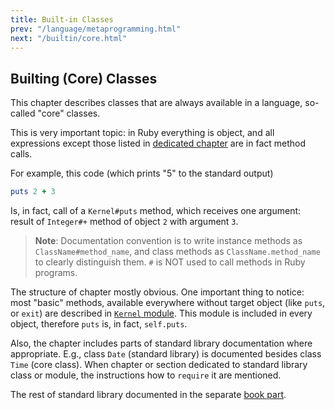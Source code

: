 ```yaml
---
title: Built-in Classes
prev: "/language/metaprogramming.html"
next: "/builtin/core.html"
---
```


## Builting (Core) Classes

This chapter describes classes that are always available in a language,
so-called "core" classes.

This is very important topic: in Ruby everything is object, and all
expressions except those listed in [dedicated
chapter](language/control-expressions.md) are in fact method calls.

For example, this code (which prints "5" to the standard output)


```ruby
puts 2 + 3
```

Is, in fact, call of a `Kernel#puts` method, which receives one
argument: result of `Integer#+` method of object `2` with argument `3`.

> **Note**\: Documentation convention is to write instance methods as
> `ClassName#method_name`, and class methods as `ClassName.method_name`
> to clearly distinguish them. `#` is NOT used to call methods in Ruby
> programs.

The structure of chapter mostly obvious. One important thing to notice:
most "basic" methods, available everywhere without target object (like
`puts`, or `exit`) are described in [`Kernel`
module](builtin/core.md#kernel). This module is included in every
object, therefore `puts` is, in fact, `self.puts`.

Also, the chapter includes parts of standard library documentation where
appropriate. E.g., class `Date` (standard library) is documented besides
class `Time` (core class). When chapter or section dedicated to standard
library class or module, the instructions how to `require` it are
mentioned.

The rest of standard library documented in the separate [book
part](stdlib.md).

